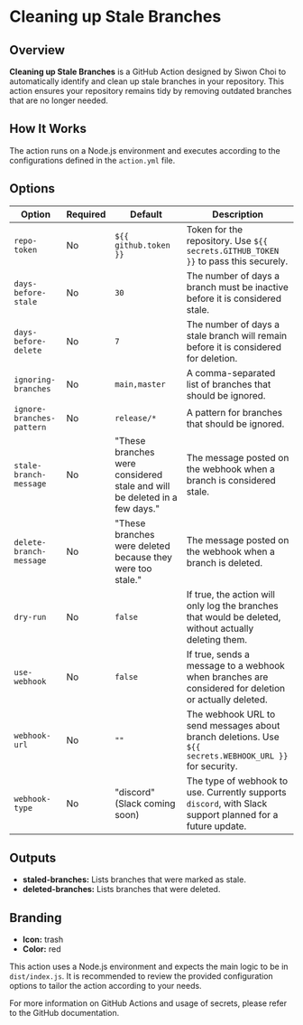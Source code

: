 # Cleaning up Stale Branches

## Overview
**Cleaning up Stale Branches** is a GitHub Action designed by Siwon Choi to automatically identify and clean up stale branches in your repository. This action ensures your repository remains tidy by removing outdated branches that are no longer needed.

## How It Works
The action runs on a Node.js environment and executes according to the configurations defined in the `action.yml` file.

## Options

| Option                    | Required | Default                        | Description |
|---------------------------|----------|--------------------------------|-------------|
| `repo-token`              | No       | `${{ github.token }}`          | Token for the repository. Use `${{ secrets.GITHUB_TOKEN }}` to pass this securely. |
| `days-before-stale`       | No       | `30`                           | The number of days a branch must be inactive before it is considered stale. |
| `days-before-delete`      | No       | `7`                            | The number of days a stale branch will remain before it is considered for deletion. |
| `ignoring-branches`       | No       | `main,master`                  | A comma-separated list of branches that should be ignored. |
| `ignore-branches-pattern` | No       | `release/*`                    | A pattern for branches that should be ignored. |
| `stale-branch-message`    | No       | "These branches were considered stale and will be deleted in a few days." | The message posted on the webhook when a branch is considered stale. |
| `delete-branch-message`   | No       | "These branches were deleted because they were too stale." | The message posted on the webhook when a branch is deleted. |
| `dry-run`                 | No       | `false`                        | If true, the action will only log the branches that would be deleted, without actually deleting them. |
| `use-webhook`             | No       | `false`                        | If true, sends a message to a webhook when branches are considered for deletion or actually deleted. |
| `webhook-url`             | No       | `""`                           | The webhook URL to send messages about branch deletions. Use `${{ secrets.WEBHOOK_URL }}` for security. |
| `webhook-type`            | No       | "discord" (Slack coming soon)  | The type of webhook to use. Currently supports `discord`, with Slack support planned for a future update. |

## Outputs

- **staled-branches:** Lists branches that were marked as stale.
- **deleted-branches:** Lists branches that were deleted.

## Branding

- **Icon:** trash
- **Color:** red

This action uses a Node.js environment and expects the main logic to be in `dist/index.js`. It is recommended to review the provided configuration options to tailor the action according to your needs.

For more information on GitHub Actions and usage of secrets, please refer to the GitHub documentation.

